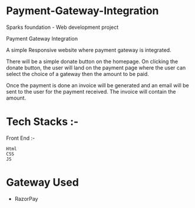 # Payment-Gateway-Integration
Sparks foundation - Web development project

Payment Gateway Integration

A simple Responsive website where payment gateway is integrated.

There will be a simple donate button on the homepage. On clicking the donate button, the user will land on the payment page where the user can select the choice of a gateway then the amount to be paid.

Once the payment is done an invoice will be generated and an email will be sent to the user for the payment received. The invoice will contain the amount.

# Tech Stacks :-
Front End :-

    Html
    CSS
    JS
# Gateway Used
* RazorPay
